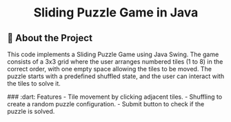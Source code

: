 <div align='center'>

<h1>Sliding Puzzle Game in Java</h1>

</div>

## :star2: About the Project
<p>This code implements a Sliding Puzzle Game using Java Swing. The game consists of a 3x3 grid where the user arranges numbered tiles (1 to 8) in the correct order, with one empty space allowing the tiles to be moved. The puzzle starts with a predefined shuffled state, and the user can interact with the tiles to solve it.</p>
### :dart: Features
- Tile movement by clicking adjacent tiles.
- Shuffling to create a random puzzle configuration.
- Submit button to check if the puzzle is solved.

